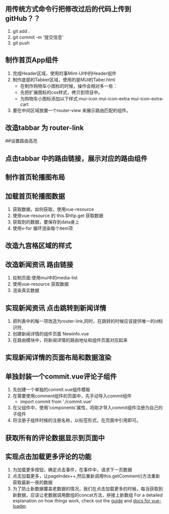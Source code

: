 ## 用传统方式命令行把修改过后的代码上传到gitHub？？
1. git add .
2. git commit -m '提交信息'
3. git push
## 制作首页App组件
1. 完成Header区域，使用的事Mint-UI中的Header组件
2. 制作底部的Tabber区域，使用的是MUI的Taber.html
    + 在制作购物车小图标的时候，操作会相对多一些：
    + 先把扩展图标的css样式，拷贝到项目中。
    + 为购物车小图标添加以下样式:mui-icon mui-icon-extra mui-icon-extra-cart
3. 要在中间区域放置一个router-view 来展示路由匹配的组件。
## 改造tabbar 为 router-link

##设置路由高亮

## 点击tabbar 中的路由链接，展示对应的路由组件

## 制作首页轮播图布局

## 加载首页轮播图数据
1. 获取数据，如何获取，使用vue-resource
2. 使用vue-resource 的 this.$http.get 获取数据
3. 获取到的数据，要保存到data身上
4. 使用v-for 循环渲染每个item项

## 改造九宫格区域的样式

## 改造新闻资讯 路由链接
1. 绘制页面:使用mui中的media-list
2. 使用vue-resource 获取数据
3. 渲染真实数据

## 实现新闻资讯 点击跳转到新闻详情
1. 把列表中的每一项改造为router-link,同时，在跳转的时候应该提供唯一的id标识符,
2. 创建新闻详情的组件页面 Newinfo.vue
3. 在路由模块中，将新闻详情的路由地址和组件页面对应起来
## 实现新闻详情的页面布局和数据渲染

## 单独封装一个commit.vue评论子组件
1. 先创建一个单独的commit.vue组件模板
2. 在需要使用comment组件的页面中，先手动导入commit组件
    + import commit from './commit.vue'
3. 在父组件中，使用'components'属性，将刚才导入commit组件注册为自己的子组件
4. 将注册子组件时候的注册名称，以标签形式，在页面中引用即可。
## 获取所有的评论数据显示到页面中

## 实现点击加载更多评论的功能
1. 为加载更多按钮，确定点击事件，在事件中，请求下一页数据
2. 点击加载更多，让pageIndex++,然后重新调用this.getComment()方法重新获取最新一夜的数据
3. 为了防止新数据覆盖老数据的情况，我们在点击加载更多的时候，每当获取到新数据，应该让老数据调用数组的concat方法，拼接上新数组
For a detailed explanation on how things work, check out the [guide](http://vuejs-templates.github.io/webpack/) and [docs for vue-loader](http://vuejs.github.io/vue-loader).
